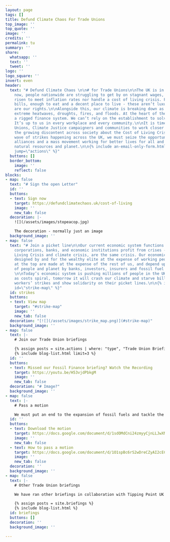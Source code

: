 ```yaml
---
layout: page
tags: []
title: Defund Climate Chaos For Trade Unions
top_image: ''
top_quote: ''
image: ''
credits: ''
permalink: tu
summary: ''
share:
  whatsapp: ''
  text: ''
  tweet: ''
logo: ''
logo_square: ''
invert: even
header:
  text: "# Defund Climate Chaos \n\n# for Trade Unions\n\nThe UK is in crisis. Right
    now, people nationwide are struggling to get by on stagnant wages, which haven’t
    risen to meet inflation rates nor handle a cost of living crisis. Fair pay, affordable
    bills, enough to eat and a decent place to live - these aren’t luxuries - they
    are our rights.\n\nAlongside this, our climate is breaking down as the world faces
    extreme heatwaves, droughts, fires, and floods. At the heart of these crises is
    a rigged finance system. We can’t rely on the establishment to solve our problems.
    It’s up to us in every workplace and every community.\n\nIt is time for Trade
    Unions, Climate Justice campaigners and communities to work closer together. With
    the growing discontent across society about the Cost of Living Crisis and the
    wave of strikes happening across the UK, we must seize the opportunity to build
    alliances and a mass movement working for better lives for all and protect our
    natural resources and planet.\n\n{% include an-email-only-form.html endpoint=\"https://actionnetwork.org/api/v2/petitions/e0c7e2f4-925f-448c-9558-57c1997b5408/signatures\"
    jump=\"actions\" %}"
  buttons: []
  border_bottom:
    image: ''
    reflect: false
blocks:
- map: false
  text: "# Sign the open Letter"
  id: ''
  buttons:
  - text: Sign now
    target: https://defundclimatechaos.uk/cost-of-living
    image: ''
    new_tab: false
  decoration: |-
    ![](/assets/images/stopeacop.jpg)

    The decoration - normally just an image
  background_image: ''
- map: false
  text: "# Join a picket line\n\nOur current economic system functions to ensure that
    corporations, banks, and economic institutions profit from crises - the Cost of
    Living Crisis and climate crisis, are the same crisis. Our economic system is
    designed by and for the wealthy elite at the expense of working people. Profits
    at the top are made at the expense of the rest of us, and depend upon the exploitation
    of people and planet by banks, investors, insurers and fossil fuel corporations.
    \n\nToday’s economic system is pushing millions of people in the UK into poverty
    as costs spiral, tomorrow it will crash our climate and starve billions. Support
    workers’ strikes and show solidarity on their picket lines.\n\n{% include strikes.html
    id=\"strike-map\" %}"
  id: strikes
  buttons:
  - text: View map
    target: "#strike-map"
    image: ''
    new_tab: false
  decoration: "[![](/assets/images/strike_map.png)](#strike-map)"
  background_image: ''
- map: false
  text: |-
    # Join our Trade Union briefings

    {% assign posts = site.actions | where: "type", "Trade Union Briefing" %}
    {% include blog-list.html limit=3 %}
  id: ''
  buttons:
  - text: Missed our Fossil Finance briefing? Watch the Recording
    target: https://youtu.be/H53vjdPbkgM
    image: ''
    new_tab: false
  decoration: "# Image?"
  background_image: ''
- map: false
  text: |-
    # Pass a motion

    We must put an end to the expansion of fossil fuels and tackle the UK finance sector that is funding it across the world. Trade Unionists can use this model motion to progress those demands in their Branches, Trades Councils and their national trade unions.
  id: ''
  buttons:
  - text: Download the motion
    target: https://docs.google.com/document/d/1sdOMdCni24zmyyCjnLLJwXN5Vfd2xQy5/preview
    image: ''
    new_tab: false
  - text: How to pass a motion
    target: https://docs.google.com/document/d/1O1spBc6rS2wDreCZyAI2cECS-iJD85hB6tljyM4df70/preview
    image: ''
    new_tab: false
  decoration: ''
  background_image: ''
- map: false
  text: |-
    # Other Trade Union briefings

    We have ran other briefings in collaboration with Tipping Point UK and different groups & coalitions. Access recordings and model motions here:

    {% assign posts = site.briefings %}
    {% include blog-list.html %}
  id: briefings
  buttons: []
  decoration: ''
  background_image: ''

---
```

